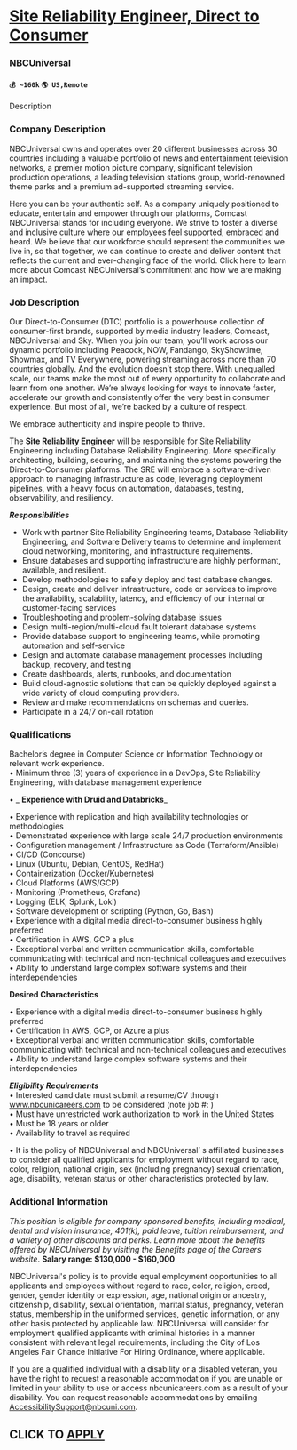 # [Site Reliability Engineer, Direct to Consumer](https://www.remotewlb.com/apply/site-reliability-engineer-direct-to-consumer-41142)  
### NBCUniversal  
#### `💰 ~160k` `🌎 US,Remote`  

Description

### Company Description

NBCUniversal owns and operates over 20 different businesses across 30 countries including a valuable portfolio of news and entertainment television networks, a premier motion picture company, significant television production operations, a leading television stations group, world-renowned theme parks and a premium ad-supported streaming service.  
  
Here you can be your authentic self. As a company uniquely positioned to educate, entertain and empower through our platforms, Comcast NBCUniversal stands for including everyone. We strive to foster a diverse and inclusive culture where our employees feel supported, embraced and heard. We believe that our workforce should represent the communities we live in, so that together, we can continue to create and deliver content that reflects the current and ever-changing face of the world. Click here to learn more about Comcast NBCUniversal’s commitment and how we are making an impact.

### Job Description

Our Direct-to-Consumer (DTC) portfolio is a powerhouse collection of consumer-first brands, supported by media industry leaders, Comcast, NBCUniversal and Sky. When you join our team, you’ll work across our dynamic portfolio including Peacock, NOW, Fandango, SkyShowtime, Showmax, and TV Everywhere, powering streaming across more than 70 countries globally. And the evolution doesn’t stop there. With unequalled scale, our teams make the most out of every opportunity to collaborate and learn from one another. We’re always looking for ways to innovate faster, accelerate our growth and consistently offer the very best in consumer experience. But most of all, we’re backed by a culture of respect.

We embrace authenticity and inspire people to thrive.

  
The **Site Reliability Engineer** will be responsible for Site Reliability Engineering including Database Reliability Engineering. More specifically architecting, building, securing, and maintaining the systems powering the Direct-to-Consumer platforms. The SRE will embrace a software-driven approach to managing infrastructure as code, leveraging deployment pipelines, with a heavy focus on automation, databases, testing, observability, and resiliency.  
  
**_Responsibilities_**

  * Work with partner Site Reliability Engineering teams, Database Reliability Engineering, and Software Delivery teams to determine and implement cloud networking, monitoring, and infrastructure requirements.
  * Ensure databases and supporting infrastructure are highly performant, available, and resilient.
  * Develop methodologies to safely deploy and test database changes.
  * Design, create and deliver infrastructure, code or services to improve the availability, scalability, latency, and efficiency of our internal or customer-facing services
  * Troubleshooting and problem-solving database issues
  * Design multi-region/multi-cloud fault tolerant database systems
  * Provide database support to engineering teams, while promoting automation and self-service
  * Design and automate database management processes including backup, recovery, and testing
  * Create dashboards, alerts, runbooks, and documentation
  * Build cloud-agnostic solutions that can be quickly deployed against a wide variety of cloud computing providers.
  * Review and make recommendations on schemas and queries.
  * Participate in a 24/7 on-call rotation

### Qualifications

Bachelor’s degree in Computer Science or Information Technology or relevant work experience.  
• Minimum three (3) years of experience in a DevOps, Site Reliability Engineering, with database management experience

• _ **Experience with Druid and Databricks**_

• Experience with replication and high availability technologies or methodologies  
• Demonstrated experience with large scale 24/7 production environments  
• Configuration management / Infrastructure as Code (Terraform/Ansible)  
• CI/CD (Concourse)  
• Linux (Ubuntu, Debian, CentOS, RedHat)  
• Containerization (Docker/Kubernetes)  
• Cloud Platforms (AWS/GCP)  
• Monitoring (Prometheus, Grafana)  
• Logging (ELK, Splunk, Loki)  
• Software development or scripting (Python, Go, Bash)  
• Experience with a digital media direct-to-consumer business highly preferred  
• Certification in AWS, GCP a plus  
• Exceptional verbal and written communication skills, comfortable communicating with technical and non-technical colleagues and executives  
• Ability to understand large complex software systems and their interdependencies

 **Desired Characteristics**

• Experience with a digital media direct-to-consumer business highly preferred  
• Certification in AWS, GCP, or Azure a plus  
• Exceptional verbal and written communication skills, comfortable communicating with technical and non-technical colleagues and executives  
• Ability to understand large complex software systems and their interdependencies  
  
**_Eligibility Requirements_**  
• Interested candidate must submit a resume/CV through www.nbcunicareers.com to be considered (note job #: )  
• Must have unrestricted work authorization to work in the United States  
• Must be 18 years or older  
• Availability to travel as required  
  
• It is the policy of NBCUniversal and NBCUniversal’ s affiliated businesses to consider all qualified applicants for employment without regard to race, color, religion, national origin, sex (including pregnancy) sexual orientation, age, disability, veteran status or other characteristics protected by law.

### Additional Information

 _This position is eligible for company sponsored benefits, including medical, dental and vision insurance, 401(k), paid leave, tuition reimbursement, and a variety of other discounts and perks. Learn more about the benefits offered by NBCUniversal by visiting the Benefits page of the Careers website_. **Salary range: $130,000 - $160,000**

NBCUniversal's policy is to provide equal employment opportunities to all applicants and employees without regard to race, color, religion, creed, gender, gender identity or expression, age, national origin or ancestry, citizenship, disability, sexual orientation, marital status, pregnancy, veteran status, membership in the uniformed services, genetic information, or any other basis protected by applicable law. NBCUniversal will consider for employment qualified applicants with criminal histories in a manner consistent with relevant legal requirements, including the City of Los Angeles Fair Chance Initiative For Hiring Ordinance, where applicable.

If you are a qualified individual with a disability or a disabled veteran, you have the right to request a reasonable accommodation if you are unable or limited in your ability to use or access nbcunicareers.com as a result of your disability. You can request reasonable accommodations by emailing AccessibilitySupport@nbcuni.com.

  
## CLICK TO [APPLY](https://www.remotewlb.com/apply/site-reliability-engineer-direct-to-consumer-41142)

